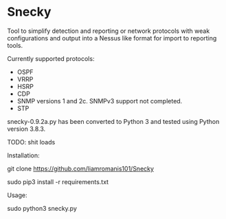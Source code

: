 # Snecky
Tool to simplify detection and reporting or network protocols with weak configurations and output into a Nessus like format for import to reporting tools. 

Currently supported protocols:

* OSPF
* VRRP
* HSRP
* CDP
* SNMP versions 1 and 2c. SNMPv3 support not completed. 
* STP

snecky-0.9.2a.py has been converted to Python 3 and tested using Python version 3.8.3. 

TODO:
 shit loads
 
 Installation:
 
 git clone https://github.com/liamromanis101/Snecky
 
 sudo pip3 install -r requirements.txt
 
 Usage:
 
 sudo python3 snecky.py
